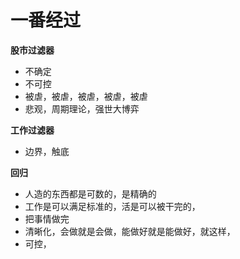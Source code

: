 # 一番经过



**股市过滤器**

* 不确定
* 不可控
* 被虐，被虐，被虐，被虐，被虐
* 悲观，周期理论，强世大博弈

**工作过滤器**

* 边界，触底

**回归**

* 人造的东西都是可数的，是精确的
* 工作是可以满足标准的，活是可以被干完的，
* 把事情做完
* 清晰化，会做就是会做，能做好就是能做好，就这样，
* 可控，

